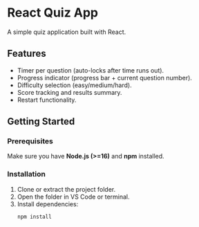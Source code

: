 # React Quiz App

A simple quiz application built with React.

## Features
- Timer per question (auto-locks after time runs out).
- Progress indicator (progress bar + current question number).
- Difficulty selection (easy/medium/hard).
- Score tracking and results summary.
- Restart functionality.

## Getting Started

### Prerequisites
Make sure you have **Node.js (>=16)** and **npm** installed.

### Installation
1. Clone or extract the project folder.
2. Open the folder in VS Code or terminal.
3. Install dependencies:
   ```bash
   npm install
